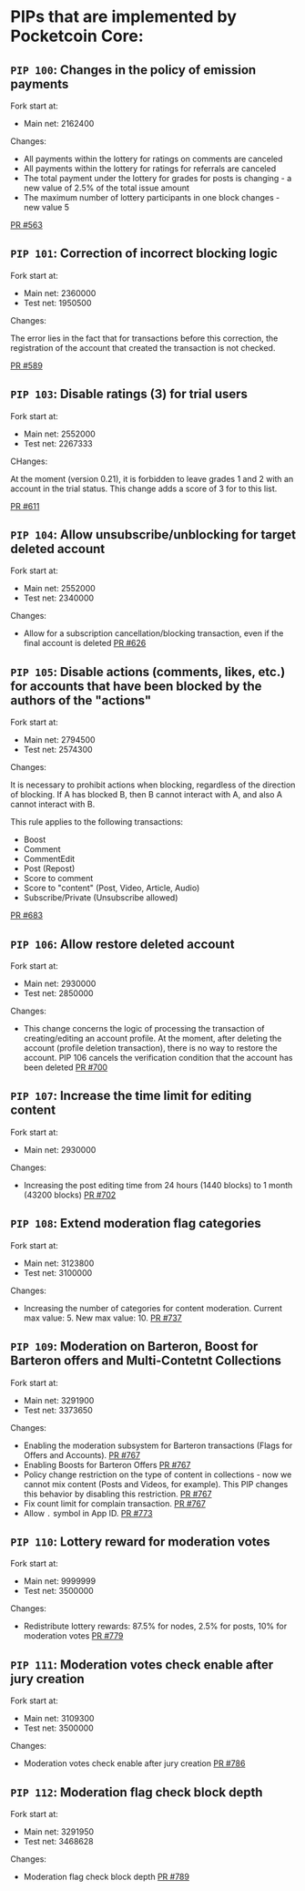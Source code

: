 # PIPs that are implemented by Pocketcoin Core:


## `PIP 100`: Changes in the policy of emission payments

Fork start at:
- Main net: 2162400

Changes:
- All payments within the lottery for ratings on comments are canceled
- All payments within the lottery for ratings for referrals are canceled
- The total payment under the lottery for grades for posts is changing - a new value of 2.5% of the total issue amount
- The maximum number of lottery participants in one block changes - new value 5

[PR #563](https://github.com/pocketnetteam/pocketnet.core/pull/563)

## `PIP 101`: Correction of incorrect blocking logic

Fork start at:
- Main net: 2360000
- Test net: 1950500

Changes:

The error lies in the fact that for transactions before this correction, the registration of the account that created the transaction is not checked.

[PR #589](https://github.com/pocketnetteam/pocketnet.core/pull/589)


## `PIP 103`: Disable ratings (3) for trial users

Fork start at:
- Main net: 2552000
- Test net: 2267333

CHanges:

At the moment (version 0.21), it is forbidden to leave grades 1 and 2 with an account in the trial status. This change adds a score of 3 for to this list.

[PR #611](https://github.com/pocketnetteam/pocketnet.core/pull/611)


## `PIP 104`: Allow unsubscribe/unblocking for target deleted account

Fork start at:
- Main net: 2552000
- Test net: 2340000

Changes:
- Allow for a subscription cancellation/blocking transaction, even if the final account is deleted [PR #626](https://github.com/pocketnetteam/pocketnet.core/pull/626)


## `PIP 105`: Disable actions (comments, likes, etc.) for accounts that have been blocked by the authors of the "actions"

Fork start at:
- Main net: 2794500
- Test net: 2574300

Changes:

It is necessary to prohibit actions when blocking, regardless of the direction of blocking. If A has blocked B, then B cannot interact with A, and also A cannot interact with B.

This rule applies to the following transactions:
- Boost
- Comment
- CommentEdit
- Post (Repost)
- Score to comment
- Score to "content" (Post, Video, Article, Audio)
- Subscribe/Private (Unsubscribe allowed)

[PR #683](https://github.com/pocketnetteam/pocketnet.core/pull/683)


## `PIP 106`: Allow restore deleted account

Fork start at:
- Main net: 2930000
- Test net: 2850000

Changes:
- This change concerns the logic of processing the transaction of creating/editing an account profile. At the moment, after deleting the account (profile deletion transaction), there is no way to restore the account. PIP 106 cancels the verification condition that the account has been deleted [PR #700](https://github.com/pocketnetteam/pocketnet.core/pull/700)


## `PIP 107`: Increase the time limit for editing content

Fork start at:
- Main net: 2930000

Changes:
- Increasing the post editing time from 24 hours (1440 blocks) to 1 month (43200 blocks) [PR #702](https://github.com/pocketnetteam/pocketnet.core/pull/702)


## `PIP 108`: Extend moderation flag categories

Fork start at:
- Main net: 3123800
- Test net: 3100000

Changes:
- Increasing the number of categories for content moderation. Current max value: 5. New max value: 10. [PR #737](https://github.com/pocketnetteam/pocketnet.core/pull/737)


## `PIP 109`: Moderation on Barteron, Boost for Barteron offers and Multi‐Contetnt Collections

Fork start at:
- Main net: 3291900
- Test net: 3373650

Changes:
- Enabling the moderation subsystem for Barteron transactions (Flags for Offers and Accounts). [PR #767](https://github.com/pocketnetteam/pocketnet.core/pull/767)
- Enabling Boosts for Barteron Offers [PR #767](https://github.com/pocketnetteam/pocketnet.core/pull/767)
- Policy change restriction on the type of content in collections - now we cannot mix content (Posts and Videos, for example). This PIP changes this behavior by disabling this restriction. [PR #767](https://github.com/pocketnetteam/pocketnet.core/pull/767)
- Fix count limit for complain transaction. [PR #767](https://github.com/pocketnetteam/pocketnet.core/pull/767)
- Allow `.` symbol in App ID. [PR #773](https://github.com/pocketnetteam/pocketnet.core/pull/773)


## `PIP 110`: Lottery reward for moderation votes

Fork start at:
- Main net: 9999999
- Test net: 3500000

Changes:
- Redistribute lottery rewards: 87.5% for nodes, 2.5% for posts, 10% for moderation votes [PR #779](https://github.com/pocketnetteam/pocketnet.core/pull/779)


## `PIP 111`: Moderation votes check enable after jury creation

Fork start at:
- Main net: 3109300
- Test net: 3500000

Changes:
- Moderation votes check enable after jury creation [PR #786](https://github.com/pocketnetteam/pocketnet.core/pull/786)


## `PIP 112`: Moderation flag check block depth 

Fork start at:
- Main net: 3291950
- Test net: 3468628

Changes:
- Moderation flag check block depth [PR #789](https://github.com/pocketnetteam/pocketnet.core/pull/789)

